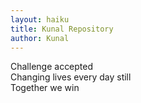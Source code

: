 ```yaml
---
layout: haiku
title: Kunal Repository
author: Kunal
---
```


Challenge accepted<br>
Changing lives every day still<br>
Together we win<br>
